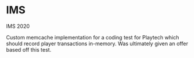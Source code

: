 # IMS
IMS 2020

Custom memcache implementation for a coding test for Playtech which should record player transactions in-memory. Was ultimately given an offer based off this test.
